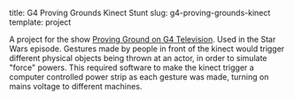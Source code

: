 title: G4 Proving Grounds Kinect Stunt
slug: g4-proving-grounds-kinect
template: project

A project for the show [Proving Ground on G4 Television](http://en.wikipedia.org/wiki/Proving_Ground_%28TV_series%29).
Used in the Star Wars episode. Gestures made by people in front of the
kinect would trigger different physical objects being thrown at an
actor, in order to simulate "force" powers. This required software to
make the kinect trigger a computer controlled power strip as each
gesture was made, turning on mains voltage to different machines.
